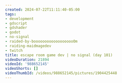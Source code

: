 ```yaml
---
created: 2024-07-22T11:11:40-05:00
tags:
- development
- gdscript
- gdshader
- godot
- no-signal
- raided-by-booooooooooooooooooOm
- raiding-maidmagedev
- twitch
title: escape room game dev | no signal (day 101)
videoDuration: 21894
videoId: '988652145'
videoShorts: []
videoThumbId: /videos/988652145/pictures/1904425448
---
```

